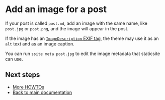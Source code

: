 # Add an image for a post

If your post is called `post.md`, add an image with the same name, like
`post.jpg` or `post.png`, and the image will appear in the post.

If the image has an [`ImageDescription` EXIF tag](../reference/images.md), the
theme may use it as an `alt` text and as an image caption.

You can run `ssite meta post.jpg` to edit the image metadata that staticsite
can use.


## Next steps

* [More HOWTOs](README.md)
* [Back to main documentation](../../README.md)
